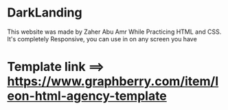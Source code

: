 # DarkLanding
This website was made by Zaher Abu Amr While Practicing HTML and CSS. It's completely Responsive, you can use in on any screen you have
# Template link ==> https://www.graphberry.com/item/leon-html-agency-template

